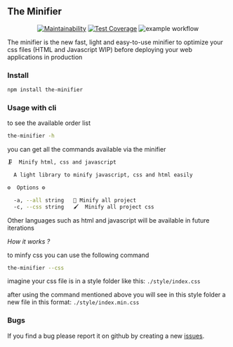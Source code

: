 ## The Minifier

<div align="center">

  [![Maintainability](https://api.codeclimate.com/v1/badges/7210bd2f950466648bc2/maintainability)](https://codeclimate.com/github/yohann-kevin/the-minifier/maintainability) [![Test Coverage](https://api.codeclimate.com/v1/badges/7210bd2f950466648bc2/test_coverage)](https://codeclimate.com/github/yohann-kevin/the-minifier/test_coverage) ![example workflow](https://github.com/yohann-kevin/the-minifier/actions/workflows/node.js.yml/badge.svg)

</div>

The minifier is the new fast, light and easy-to-use minifier to optimize your css files (HTML and Javascript WIP) before deploying your web applications in production

### Install

```bash
npm install the-minifier
```

### Usage with cli

to see the available order list

```bash
the-minifier -h
```

you can get all the commands available via the minifier

```bash
🗜️  Minify html, css and javascript

  A light library to minify javascript, css and html easily

⚙️  Options ⚙️

  -a, --all string   📝 Minify all project
  -c, --css string   🖌️  Minify all project css
```

Other languages such as html and javascript will be available in future iterations

*How it works ?*

to minfy css you can use the following command

```bash
the-minifier --css
```

imagine your css file is in a style folder like this: `./style/index.css`

after using the command mentioned above you will see in this style folder a new file in this format: `./style/index.min.css`


### Bugs

If you find a bug please report it on github by creating a new [issues](https://github.com/yohann-kevin/the-minifier/issues).
